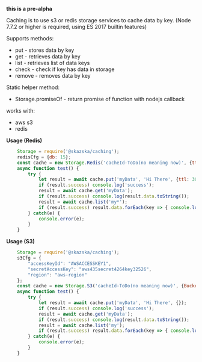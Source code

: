 **this is a pre-alpha**

Caching is to use s3 or redis storage services to cache data by key.
(Node 7.7.2 or higher is required, using ES 2017 builtin features)

Supports methods:
* put - stores data by key
* get - retrieves data by key
* list - retrieves list of data keys
* check - check if key has data in storage
* remove - removes data by key

Static helper method:
* Storage.promiseOf - return promise of function with nodejs callback

works with:
* aws s3
* redis

**Usage (Redis)**
```javascript
    Storage = require('@skazska/caching');
    redisCfg = {db: 15};
    const cache = new Storage.Redis('cacheId-ToDo(no meaning now)', {ttl: 5000/*default options*/}, redisCfg);
    async function test() {
        try {
            let result = await cache.put('myData', 'Hi There', {ttl: 30000, ifNotExists: true});
            if (result.success) console.log('success');
            result = await cache.get('myData');
            if (result.success) console.log(result.data.toString());
            result = await cache.list('my*');
            if (result.success) result.data.forEach(key => { console.log(key).toString() });
        } catch(e) {
            console.error(e);
        }
    }
```
**Usage (S3)**
```javascript
    Storage = require('@skazska/caching');
    s3Cfg = {
        "accessKeyId": "AWSACCESSKEY1",
        "secretAccessKey": "aws435secret4264key32526",
        "region": "aws-region"
    };
    const cache = new Storage.S3('cacheId-ToDo(no meaning now)', {Bucket: 'bucketName'}, s3Cfg);
    async function test() {
        try {
            let result = await cache.put('myData', 'Hi There', {});
            if (result.success) console.log('success');
            result = await cache.get('myData');
            if (result.success) console.log(result.data.toString());
            result = await cache.list('my');
            if (result.success) result.data.forEach(key => { console.log(key).toString() });
        } catch(e) {
            console.error(e);
        }
    }
```